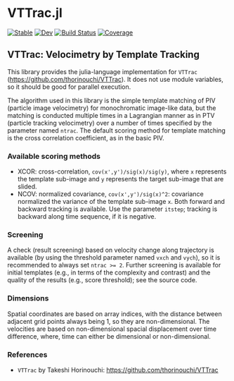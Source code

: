 # VTTrac.jl

[![Stable](https://img.shields.io/badge/docs-stable-blue.svg)](https://tsukada-cs.github.io/VTTrac.jl/stable)
[![Dev](https://img.shields.io/badge/docs-dev-blue.svg)](https://tsukada-cs.github.io/VTTrac.jl/dev)
[![Build Status](https://github.com/tsukada-cs/VTTrac.jl/actions/workflows/CI.yml/badge.svg?branch=main)](https://github.com/tsukada-cs/VTTrac.jl/actions/workflows/CI.yml?query=branch%3Amain)
[![Coverage](https://codecov.io/gh/tsukada-cs/VTTrac.jl/branch/main/graph/badge.svg)](https://codecov.io/gh/tsukada-cs/VTTrac.jl)

## VTTrac: Velocimetry by Template Tracking
This library provides the julia-language implementation for `VTTrac` (https://github.com/thorinouchi/VTTrac). It does not use module variables, so it should be good for parallel execution.

The algorithm used in this library is the simple template matching of PIV (particle image velocimetry) for monochromatic image-like data, but the matching is conducted multiple times in a Lagrangian manner as in PTV (particle tracking velocimetry) over a number of times specified by the parameter named `ntrac`. The default scoring method for template matching is the cross correlation coefficient, as in the basic PIV.

### Available scoring methods
* XCOR: cross-correlation, `cov(x',y')/sig(x)/sig(y)`, where `x` represents the template sub-image and `y` represents the target sub-image that are slided.
* NCOV: normalized covariance, `cov(x',y')/sig(x)^2`: covariance normalized the variance of the template sub-image `x`.
Both forward and backward tracking is available. Use the parameter `itstep`; tracking is backward along time sequence, if it is negative.

### Screening
A check (result screening) based on velocity change along trajectory is available (by using the threshold parameter named `vxch` and `vych`), so it is recommended to always set `ntrac >= 2`. Further screening is available for initial templates (e.g., in terms of the complexity and contrast) and the quality of the results (e.g., score threshold); see the source code.

### Dimensions
Spatial coordinates are based on array indices, with the distance between adjacent grid points always being 1, so they are non-dimensional. The velocities are based on non-dimensional spacial displacement over time difference, where, time can either be dimensional or non-dimensional.

### References
* `VTTrac` by Takeshi Horinouchi: https://github.com/thorinouchi/VTTrac
